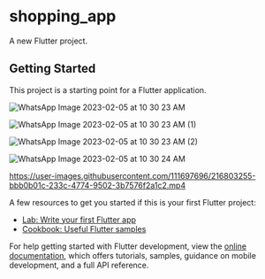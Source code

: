 # shopping_app

A new Flutter project.

## Getting Started

This project is a starting point for a Flutter application.


![WhatsApp Image 2023-02-05 at 10 30 23 AM](https://user-images.githubusercontent.com/111697696/216803245-b5e760d1-8598-43c8-a40a-6cbf3373abe5.jpeg)

![WhatsApp Image 2023-02-05 at 10 30 23 AM (1)](https://user-images.githubusercontent.com/111697696/216803247-c16cda0b-adee-4ba5-930b-8e2f81d99998.jpeg)

![WhatsApp Image 2023-02-05 at 10 30 23 AM (2)](https://user-images.githubusercontent.com/111697696/216803249-41aeacf7-1eef-4151-a6d8-0f3526888df7.jpeg)

![WhatsApp Image 2023-02-05 at 10 30 24 AM](https://user-images.githubusercontent.com/111697696/216803250-8f59d77c-2702-46a5-99a3-5ae8c90c7bef.jpeg)

https://user-images.githubusercontent.com/111697696/216803255-bbb0b01c-233c-4774-9502-3b7576f2a1c2.mp4


A few resources to get you started if this is your first Flutter project:

- [Lab: Write your first Flutter app](https://docs.flutter.dev/get-started/codelab)
- [Cookbook: Useful Flutter samples](https://docs.flutter.dev/cookbook)

For help getting started with Flutter development, view the
[online documentation](https://docs.flutter.dev/), which offers tutorials,
samples, guidance on mobile development, and a full API reference.
